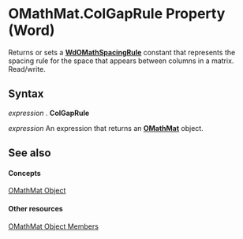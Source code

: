 
# OMathMat.ColGapRule Property (Word)

Returns or sets a  **[WdOMathSpacingRule](25cb7c5d-2d31-9a26-d89d-3fb1e28a3679.md)** constant that represents the spacing rule for the space that appears between columns in a matrix. Read/write.


## Syntax

 _expression_ . **ColGapRule**

 _expression_ An expression that returns an **[OMathMat](40478b6e-18fe-b7b7-d0bc-def1349db56a.md)** object.


## See also


#### Concepts


[OMathMat Object](40478b6e-18fe-b7b7-d0bc-def1349db56a.md)
#### Other resources


[OMathMat Object Members](52380bf7-6cde-27d1-2e2c-039063a9d42d.md)
